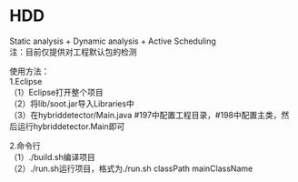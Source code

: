 # HDD
Static analysis + Dynamic analysis + Active Scheduling  
注：目前仅提供对工程默认包的检测  
  
使用方法：  
1.Eclipse  
（1）Eclipse打开整个项目  
（2）将lib/soot.jar导入Libraries中  
（3）在hybriddetector/Main.java #197中配置工程目录，#198中配置主类，然后运行hybriddetector.Main即可  
  
2.命令行  
（1）./build.sh编译项目  
（2）./run.sh运行项目，格式为./run.sh classPath mainClassName  
